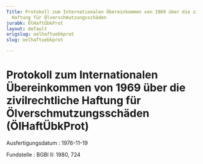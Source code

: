 ```yaml
---
Title: Protokoll zum Internationalen Übereinkommen von 1969 über die zivilrechtliche
  Haftung für Ölverschmutzungsschäden
jurabk: ÖlHaftÜbkProt
layout: default
origslug: oelhaftuebkprot
slug: oelhaftuebkprot

---
```


# Protokoll zum Internationalen Übereinkommen von 1969 über die zivilrechtliche Haftung für Ölverschmutzungsschäden (ÖlHaftÜbkProt)

Ausfertigungsdatum
:   1976-11-19

Fundstelle
:   BGBl II: 1980, 724

